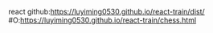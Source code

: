 react
github:https://luyiming0530.github.io/react-train/dist/
#O:https://luyiming0530.github.io/react-train/chess.html

